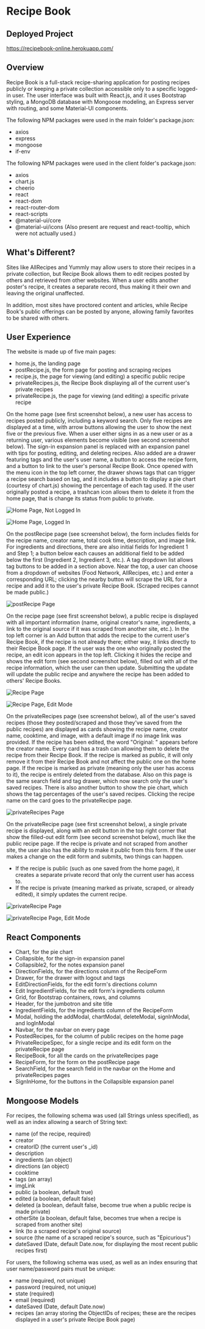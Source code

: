 # Recipe Book

## Deployed Project

https://recipebook-online.herokuapp.com/


## Overview

Recipe Book is a full-stack recipe-sharing application for posting recipes publicly or keeping a private collection accessible only to a specific logged-in user. The user interface was built with React.js, and it uses Bootstrap styling, a MongoDB database with Mongoose modeling, an Express server with routing, and some Material-UI components.

The following NPM packages were used in the main folder's package.json:

* axios
* express
* mongoose
* if-env

The following NPM packages were used in the client folder's package.json:

* axios
* chart.js
* cheerio
* react
* react-dom
* react-router-dom
* react-scripts
* @material-ui/core
* @material-ui/icons
(Also present are request and react-tooltip, which were not actually used.)

## What's Different?

Sites like AllRecipes and Yummly may allow users to store their recipes in a private collection, but Recipe Book allows them to edit recipes posted by others and retrieved from other websites. When a user edits another poster's recipe, it creates a separate record, thus making it their own and leaving the original unaffected.

In addition, most sites have proctored content and articles, while Recipe Book's public offerings can be posted by anyone, allowing family favorites to be shared with others.

## User Experience

The website is made up of five main pages:

* home.js, the landing page
* postRecipe.js, the form page for posting and scraping recipes
* recipe.js, the page for viewing (and editing) a specific public recipe
* privateRecipes.js, the Recipe Book displaying all of the current user's private recipes
* privateRecipe.js, the page for viewing (and editing) a specific private recipe

On the home page (see first screenshot below), a new user has access to recipes posted publicly, including a keyword search. Only five recipes are displayed at a time, with arrow buttons allowing the user to show the next five or the previous five. When a user either signs in as a new user or as a returning user, various elements become visible (see second screenshot below). The sign-in expansion panel is replaced with an expansion panel with tips for posting, editing, and deleting recipes. Also added are a drawer featuring tags and the user's user name, a button to access the recipe form, and a button to link to the user's personal Recipe Book. Once opened with the menu icon in the top left corner, the drawer shows tags that can trigger a recipe search based on tag, and it includes a button to display a pie chart (courtesy of chart.js) showing the percentage of each tag used. If the user originally posted a recipe, a trashcan icon allows them to delete it from the home page, that is change its status from public to private.

![Home Page, Not Logged In](./images/homeNotLoggedIn.png)

![Home Page, Logged In](./images/homeLoggedIn.png)

On the postRecipe page (see screenshot below), the form includes fields for the recipe name, creator name, total cook time, description, and image link. For ingredients and directions, there are also initial fields for Ingredient 1 and Step 1; a button below each causes an additional field to be added below the first (Ingredient 2, Ingredient 3, etc.). A tag dropdown list allows tag buttons to be added in a section above. Near the top, a user can choose from a dropdown of websites (Food Network, AllRecipes, etc.) and enter a corresponding URL; clicking the nearby button will scrape the URL for a recipe and add it to the user's private Recipe Book. (Scraped recipes cannot be made public.)

![postRecipe Page](./images/postRecipe.png)

On the recipe page (see first screenshot below), a public recipe is displayed with all important information (name, original creator's name, ingredients, a link to the original source if it was scraped from another site, etc.). In the top left corner is an Add button that adds the recipe to the current user's Recipe Book, if the recipe is not already there; either way, it links directly to their Recipe Book page. If the user was the one who originally posted the recipe, an edit icon appears in the top left. Clicking it hides the recipe and shows the edit form (see second screenshot below), filled out with all of the recipe information, which the user can then update. Submitting the update will update the public recipe and anywhere the recipe has been added to others' Recipe Books.

![Recipe Page](./images/recipe.png)

![Recipe Page, Edit Mode](./images/recipeEdit.png)

On the privateRecipes page (see screenshot below), all of the user's saved recipes (those they posted/scraped and those they've saved from the public recipes) are displayed as cards showing the recipe name, creator name, cooktime, and image, with a default image if no image link was provided. If the recipe has been edited, the word "Original: " appears before the creator name. Every card has a trash can allowing them to delete the recipe from their Recipe Book. If the recipe is marked as public, it will only remove it from their Recipe Book and not affect the public one on the home page. If the recipe is marked as private (meaning only the user has access to it), the recipe is entirely deleted from the database. Also on this page is the same search field and tag drawer, which now search only the user's saved recipes. There is also another button to show the pie chart, which shows the tag percentages of the user's saved recipes. Clicking the recipe name on the card goes to the privateRecipe page.

![privateRecipes Page](./images/privateRecipes.png)

On the privateRecipe page (see first screenshot below), a single private recipe is displayed, along with an edit button in the top right corner that show the filled-out edit form (see second screenshot below), much like the public recipe page. If the recipe is private and not scraped from another site, the user also has the ability to make it public from this form. If the user makes a change on the edit form and submits, two things can happen.
* If the recipe is public (such as one saved from the home page), it creates a separate private record that only the current user has access to.
* If the recipe is private (meaning marked as private, scraped, or already edited), it simply updates the current recipe.

![privateRecipe Page](./images/privateRecipe.png)

![privateRecipe Page, Edit Mode](./images/privateRecipeEdit.png)

## React Components

* Chart, for the pie chart 
* Collapsible, for the sign-in expansion panel
* Collapsible2, for the notes expansion panel
* DirectionFields, for the directions column of the RecipeForm
* Drawer, for the drawer with logout and tags
* EditDirectionFields, for the edit form's directions column
* Edit IngredientFields, for the edit form's ingredients column
* Grid, for Bootstrap containers, rows, and columns
* Header, for the jumbotron and site title
* IngredientFields, for the ingredients column of the RecipeForm
* Modal, holding the addModal, chartModal, deleteModal,
    signInModal, and logInModal
* Navbar, for the navbar on every page
* PostedRecipes, for the column of public recipes on the home page
* PrivateRecipeSpec, for a single recipe and its edit form on the privateRecipe page
* RecipeBook, for all the cards on the privateRecipes page
* RecipeForm, for the form on the postRecipe page
* SearchField, for the search field in the navbar on the Home and privateRecipes pages
* SignInHome, for the buttons in the Collapsible expansion panel

## Mongoose Models

For recipes, the following schema was used (all Strings unless specified), as well as an index allowing a search of String text:
* name (of the recipe, required)
* creator
* creatorID (the current user's _id)
* description
* ingredients (an object)
* directions (an object)
* cooktime
* tags (an array)
* imgLink
* public (a boolean, default true)
* edited (a boolean, default false)
* deleted (a boolean, default false, become true when a public recipe is made private)
* otherSite (a boolean, default false, becomes true when a recipe is scraped from another site)
* link (to a scraped recipe's original source)
* source (the name of a scraped recipe's source, such as "Epicurious")
* dateSaved (Date, default Date.now, for displaying the most recent public recipes first)

For users, the following schema was used, as well as an index ensuring that user name/password pairs must be unique:
* name (required, not unique)
* password (required, not unique)
* state (required)
* email (required)
* dateSaved (Date, default Date.now)
* recipes (an array storing the ObjectIDs of recipes; these are the recipes displayed in a user's private Recipe Book page)




